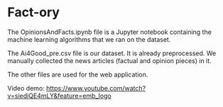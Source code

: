# Fact-ory

The OpinionsAndFacts.ipynb file is a Jupyter notebook containing the machine learning algorithms that we ran on the dataset. 

The Ai4Good_pre.csv file is our dataset. It is already preprocessed. We manually collected the news articles (factual and opinion pieces) in it. 

The other files are used for the web application.

Video demo: https://www.youtube.com/watch?v=siediQE4mLY&feature=emb_logo
